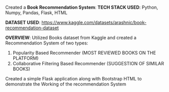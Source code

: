 Created a **Book Recommendation System**:
**TECH STACK USED**: Python, Numpy, Pandas, Flask, HTML

**DATASET USED**: https://www.kaggle.com/datasets/arashnic/book-recommendation-dataset

**OVERVIEW**:
Utilized Books dataset from Kaggle and created a Recommendation System of two types:
1) Popularity Based Recommender (MOST REVIEWED BOOKS ON THE PLATFORM)
2) Collaborative Filtering Based Recommender (SUGGESTION OF SIMILAR BOOKS)

Created a simple Flask application along with Bootstrap HTML to demonstrate the Working of the recommendation System
